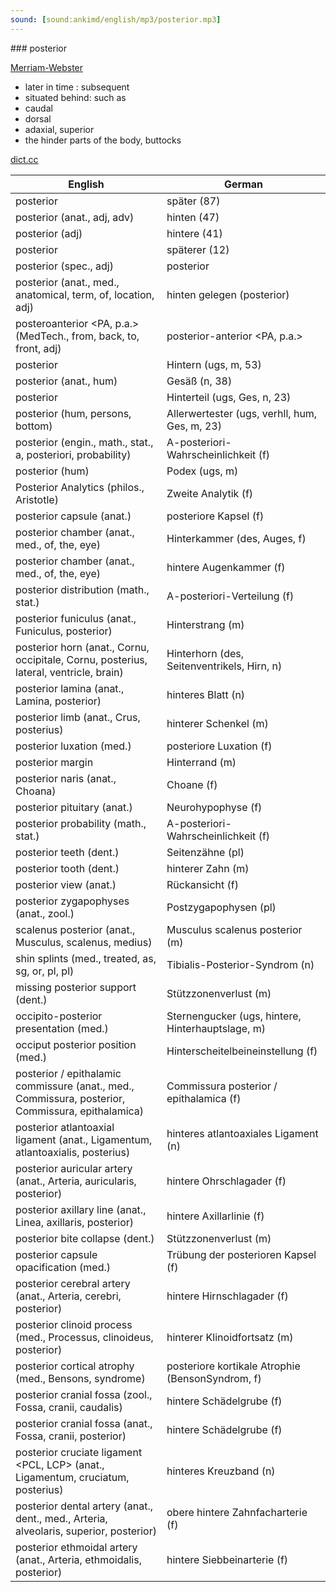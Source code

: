 ```yaml
---
sound: [sound:ankimd/english/mp3/posterior.mp3]
---
```


\### posterior

[Merriam-Webster](https://www.merriam-webster.com/dictionary/posterior)

- later in time : subsequent
- situated behind: such as
- caudal
- dorsal
- adaxial, superior
- the hinder parts of the body, buttocks

[dict.cc](https://www.dict.cc/posterior)

| English        | German       |
| -------------- | ------------ |
| posterior | später (87) |
| posterior (anat., adj, adv) | hinten (47) |
| posterior (adj) | hintere (41) |
| posterior | späterer (12) |
| posterior (spec., adj) | posterior |
| posterior (anat., med., anatomical, term, of, location, adj) | hinten gelegen (posterior) |
| posteroanterior <PA, p.a.> (MedTech., from, back, to, front, adj) | posterior-anterior <PA, p.a.> |
| posterior | Hintern (ugs, m, 53) |
| posterior (anat., hum) | Gesäß (n, 38) |
| posterior | Hinterteil (ugs, Ges, n, 23) |
| posterior (hum, persons, bottom) | Allerwertester (ugs, verhll, hum, Ges, m, 23) |
| posterior (engin., math., stat., a, posteriori, probability) | A-posteriori-Wahrscheinlichkeit (f) |
| posterior (hum) | Podex (ugs, m) |
| Posterior Analytics (philos., Aristotle) | Zweite Analytik (f) |
| posterior capsule (anat.) | posteriore Kapsel (f) |
| posterior chamber (anat., med., of, the, eye) | Hinterkammer (des, Auges, f) |
| posterior chamber (anat., med., of, the, eye) | hintere Augenkammer (f) |
| posterior distribution (math., stat.) | A-posteriori-Verteilung (f) |
| posterior funiculus (anat., Funiculus, posterior) | Hinterstrang (m) |
| posterior horn (anat., Cornu, occipitale, Cornu, posterius, lateral, ventricle, brain) | Hinterhorn (des, Seitenventrikels, Hirn, n) |
| posterior lamina (anat., Lamina, posterior) | hinteres Blatt (n) |
| posterior limb (anat., Crus, posterius) | hinterer Schenkel (m) |
| posterior luxation (med.) | posteriore Luxation (f) |
| posterior margin | Hinterrand (m) |
| posterior naris (anat., Choana) | Choane (f) |
| posterior pituitary (anat.) | Neurohypophyse (f) |
| posterior probability (math., stat.) | A-posteriori-Wahrscheinlichkeit (f) |
| posterior teeth (dent.) | Seitenzähne (pl) |
| posterior tooth (dent.) | hinterer Zahn (m) |
| posterior view (anat.) | Rückansicht (f) |
| posterior zygapophyses (anat., zool.) | Postzygapophysen (pl) |
| scalenus posterior (anat., Musculus, scalenus, medius) | Musculus scalenus posterior (m) |
| shin splints (med., treated, as, sg, or, pl, pl) | Tibialis-Posterior-Syndrom (n) |
| missing posterior support (dent.) | Stützzonenverlust (m) |
| occipito-posterior presentation <OP> (med.) | Sternengucker (ugs, hintere, Hinterhauptslage, m) |
| occiput posterior position (med.) | Hinterscheitelbeineinstellung (f) |
| posterior / epithalamic commissure (anat., med., Commissura, posterior, Commissura, epithalamica) | Commissura posterior / epithalamica (f) |
| posterior atlantoaxial ligament (anat., Ligamentum, atlantoaxialis, posterius) | hinteres atlantoaxiales Ligament (n) |
| posterior auricular artery (anat., Arteria, auricularis, posterior) | hintere Ohrschlagader (f) |
| posterior axillary line <PAL> (anat., Linea, axillaris, posterior) | hintere Axillarlinie <HAL> (f) |
| posterior bite collapse (dent.) | Stützzonenverlust (m) |
| posterior capsule opacification <PCO> (med.) | Trübung der posterioren Kapsel (f) |
| posterior cerebral artery (anat., Arteria, cerebri, posterior) | hintere Hirnschlagader (f) |
| posterior clinoid process <PCP> (med., Processus, clinoideus, posterior) | hinterer Klinoidfortsatz (m) |
| posterior cortical atrophy <PCA> (med., Bensons, syndrome) | posteriore kortikale Atrophie <PCA> (BensonSyndrom, f) |
| posterior cranial fossa (zool., Fossa, cranii, caudalis) | hintere Schädelgrube (f) |
| posterior cranial fossa (anat., Fossa, cranii, posterior) | hintere Schädelgrube (f) |
| posterior cruciate ligament <PCL, LCP> (anat., Ligamentum, cruciatum, posterius) | hinteres Kreuzband <HKB> (n) |
| posterior dental artery (anat., dent., med., Arteria, alveolaris, superior, posterior) | obere hintere Zahnfacharterie (f) |
| posterior ethmoidal artery (anat., Arteria, ethmoidalis, posterior) | hintere Siebbeinarterie (f) |

